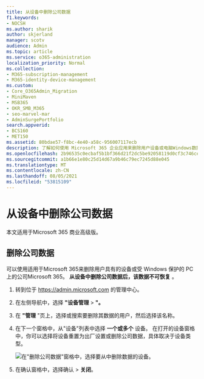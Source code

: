 ```yaml
---
title: 从设备中删除公司数据
f1.keywords:
- NOCSH
ms.author: sharik
author: skjerland
manager: scotv
audience: Admin
ms.topic: article
ms.service: o365-administration
localization_priority: Normal
ms.collection:
- M365-subscription-management
- M365-identity-device-management
ms.custom:
- Core_O365Admin_Migration
- MiniMaven
- MSB365
- OKR_SMB_M365
- seo-marvel-mar
- AdminSurgePortfolio
search.appverid:
- BCS160
- MET150
ms.assetid: 80bdae57-f8bc-4e40-a58c-956007117ecb
description: 了解如何使用 Microsoft 365 企业应用来删除用户设备或电脑Windows数据。
ms.openlocfilehash: 2b96535c0ecbaf5b1bf366d21f2dc5be92058119d0cf3c746ce39ac2e57bbd41
ms.sourcegitcommit: a1b66e1e80c25d14d67a9b46c79ec7245d88e045
ms.translationtype: MT
ms.contentlocale: zh-CN
ms.lasthandoff: 08/05/2021
ms.locfileid: "53815109"
---
```

# <a name="remove-company-data-from-devices"></a>从设备中删除公司数据

本文适用于Microsoft 365 商业高级版。

## <a name="remove-company-data"></a>删除公司数据

可以使用适用于Microsoft 365来删除用户具有的设备或受 Windows 保护的 PC 上的[](app-protection-settings-for-android-and-ios.md)公司Microsoft 365。 [](protection-settings-for-windows-10-devices.md) **从设备中删除公司数据后，该数据不可恢复** 。 
  
1. 转到位于 <a href="https://go.microsoft.com/fwlink/p/?linkid=837890" target="_blank">https://admin.microsoft.com</a> 的管理中心。
    
2. 在左侧导航中，选择 **"设备管理** \> **"。**  
  
3. 在 **"管理** "页上，选择或搜索要删除其数据的用户，然后选择该名称。 
    
4. 在下一个窗格中，从"设备"列表中选择 **一个或多个** 设备。 在打开的设备窗格中，你可以选择将设备重置为出厂设置或删除公司数据，具体取决于设备类型。 
    
    ![在"删除公司数据"窗格中，选择要从中删除数据的设备。](../media/resetorremove.png)
  
5. 在确认窗格中，选择确认 \> **关闭**。
    


